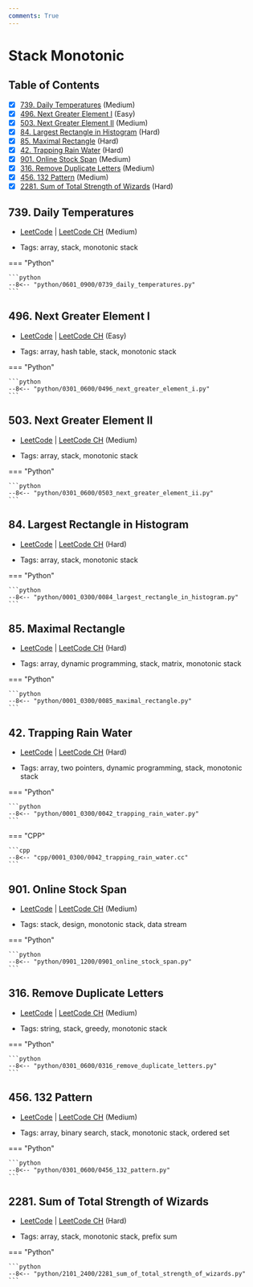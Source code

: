 ```yaml
---
comments: True
---
```


# Stack Monotonic

## Table of Contents

- [x] [739. Daily Temperatures](https://leetcode.cn/problems/daily-temperatures/) (Medium)
- [x] [496. Next Greater Element I](https://leetcode.cn/problems/next-greater-element-i/) (Easy)
- [x] [503. Next Greater Element II](https://leetcode.cn/problems/next-greater-element-ii/) (Medium)
- [x] [84. Largest Rectangle in Histogram](https://leetcode.cn/problems/largest-rectangle-in-histogram/) (Hard)
- [x] [85. Maximal Rectangle](https://leetcode.cn/problems/maximal-rectangle/) (Hard)
- [x] [42. Trapping Rain Water](https://leetcode.cn/problems/trapping-rain-water/) (Hard)
- [x] [901. Online Stock Span](https://leetcode.cn/problems/online-stock-span/) (Medium)
- [x] [316. Remove Duplicate Letters](https://leetcode.cn/problems/remove-duplicate-letters/) (Medium)
- [x] [456. 132 Pattern](https://leetcode.cn/problems/132-pattern/) (Medium)
- [x] [2281. Sum of Total Strength of Wizards](https://leetcode.cn/problems/sum-of-total-strength-of-wizards/) (Hard)

## 739. Daily Temperatures

-   [LeetCode](https://leetcode.com/problems/daily-temperatures/) | [LeetCode CH](https://leetcode.cn/problems/daily-temperatures/) (Medium)

-   Tags: array, stack, monotonic stack

=== "Python"

    ```python
    --8<-- "python/0601_0900/0739_daily_temperatures.py"
    ```



## 496. Next Greater Element I

-   [LeetCode](https://leetcode.com/problems/next-greater-element-i/) | [LeetCode CH](https://leetcode.cn/problems/next-greater-element-i/) (Easy)

-   Tags: array, hash table, stack, monotonic stack

=== "Python"

    ```python
    --8<-- "python/0301_0600/0496_next_greater_element_i.py"
    ```



## 503. Next Greater Element II

-   [LeetCode](https://leetcode.com/problems/next-greater-element-ii/) | [LeetCode CH](https://leetcode.cn/problems/next-greater-element-ii/) (Medium)

-   Tags: array, stack, monotonic stack

=== "Python"

    ```python
    --8<-- "python/0301_0600/0503_next_greater_element_ii.py"
    ```



## 84. Largest Rectangle in Histogram

-   [LeetCode](https://leetcode.com/problems/largest-rectangle-in-histogram/) | [LeetCode CH](https://leetcode.cn/problems/largest-rectangle-in-histogram/) (Hard)

-   Tags: array, stack, monotonic stack

=== "Python"

    ```python
    --8<-- "python/0001_0300/0084_largest_rectangle_in_histogram.py"
    ```



## 85. Maximal Rectangle

-   [LeetCode](https://leetcode.com/problems/maximal-rectangle/) | [LeetCode CH](https://leetcode.cn/problems/maximal-rectangle/) (Hard)

-   Tags: array, dynamic programming, stack, matrix, monotonic stack

=== "Python"

    ```python
    --8<-- "python/0001_0300/0085_maximal_rectangle.py"
    ```



## 42. Trapping Rain Water

-   [LeetCode](https://leetcode.com/problems/trapping-rain-water/) | [LeetCode CH](https://leetcode.cn/problems/trapping-rain-water/) (Hard)

-   Tags: array, two pointers, dynamic programming, stack, monotonic stack

=== "Python"

    ```python
    --8<-- "python/0001_0300/0042_trapping_rain_water.py"
    ```


=== "CPP"

    ```cpp
    --8<-- "cpp/0001_0300/0042_trapping_rain_water.cc"
    ```



## 901. Online Stock Span

-   [LeetCode](https://leetcode.com/problems/online-stock-span/) | [LeetCode CH](https://leetcode.cn/problems/online-stock-span/) (Medium)

-   Tags: stack, design, monotonic stack, data stream

=== "Python"

    ```python
    --8<-- "python/0901_1200/0901_online_stock_span.py"
    ```



## 316. Remove Duplicate Letters

-   [LeetCode](https://leetcode.com/problems/remove-duplicate-letters/) | [LeetCode CH](https://leetcode.cn/problems/remove-duplicate-letters/) (Medium)

-   Tags: string, stack, greedy, monotonic stack

=== "Python"

    ```python
    --8<-- "python/0301_0600/0316_remove_duplicate_letters.py"
    ```



## 456. 132 Pattern

-   [LeetCode](https://leetcode.com/problems/132-pattern/) | [LeetCode CH](https://leetcode.cn/problems/132-pattern/) (Medium)

-   Tags: array, binary search, stack, monotonic stack, ordered set

=== "Python"

    ```python
    --8<-- "python/0301_0600/0456_132_pattern.py"
    ```



## 2281. Sum of Total Strength of Wizards

-   [LeetCode](https://leetcode.com/problems/sum-of-total-strength-of-wizards/) | [LeetCode CH](https://leetcode.cn/problems/sum-of-total-strength-of-wizards/) (Hard)

-   Tags: array, stack, monotonic stack, prefix sum

=== "Python"

    ```python
    --8<-- "python/2101_2400/2281_sum_of_total_strength_of_wizards.py"
    ```
